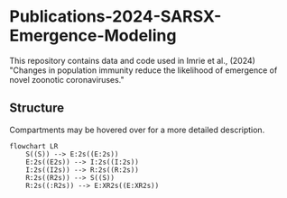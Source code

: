 # Publications-2024-SARSX-Emergence-Modeling
This repository contains data and code used in Imrie et al., (2024) "Changes in population immunity reduce the likelihood of emergence of novel zoonotic coronaviruses."


## Structure

Compartments may be hovered over for a more detailed description.
```mermaid
flowchart LR
    S((S)) --> E:2s((E:2s))
    E:2s((E2s)) --> I:2s((I:2s))
    I:2s((I2s)) --> R:2s((R:2s))
    R:2s((R2s)) --> S((S))
    R:2s((:R2s)) --> E:XR2s((E:XR2s))

